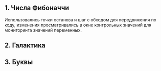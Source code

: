## 1. Числа Фибоначчи
Использовались точки останова и шаг с обходом для передвижения по коду, изменения просматривались в окне контрольных значений для мониторинга значений
переменных. 

## 2. Галактика


## 3. Буквы
